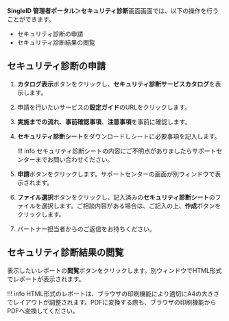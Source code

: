 **SingleID 管理者ポータル＞セキュリティ診断**画面画面では、以下の操作を行うことができます。

* セキュリティ診断の申請
* セキュリティ診断結果の閲覧

## セキュリティ診断の申請
1. **カタログ表示**ボタンをクリックし、**セキュリティ診断サービスカタログ**を表示します。
2. 申請を行いたいサービスの**設定ガイド**のURLをクリックします。
3. **実施までの流れ**、**事前確認事項**、**注意事項**を事前に確認します。
4. **セキュリティ診断シート**をダウンロードしシートに必要事項を記入します。
    
    !!! info
        セキュリティ診断シートの内容にご不明点がありましたらサポートセンターまでお問い合わせください。

5. **申請**ボタンをクリックします。サポートセンターの画面が別ウィンドウで表示されます。
6. **ファイル選択**ボタンをクリックし、記入済みの**セキュリティ診断シート**のファイルを選択します。ご相談内容がある場合は、ご記入の上、**作成**ボタンをクリックします。
7. パートナー担当者からのご返信をお待ちください。

## セキュリティ診断結果の閲覧
表示したいレポートの**閲覧**ボタンをクリックします。別ウィンドウでHTML形式でレポートが表示されます。

!!! info
    HTML形式のレポートは、ブラウザの印刷機能により適切にA4の大きさでレイアウトが調整されます。PDFに変換する際も、ブラウザの印刷機能からPDFへ変換してください。
